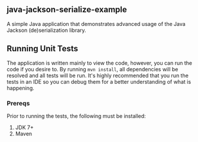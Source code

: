 ## java-jackson-serialize-example
A simple Java application that demonstrates advanced usage of the Java Jackson (de)serialization library.

## Running Unit Tests
The application is written mainly to view the code, however, you can run the code if you desire to. By running `mvn install`, all dependencies will be resolved and all tests will be run. It's highly recommended that you run the tests in an IDE so you can debug them for a better understanding of what is happening.

### Prereqs
Prior to running the tests, the following must be installed:

1. JDK 7+
1. Maven